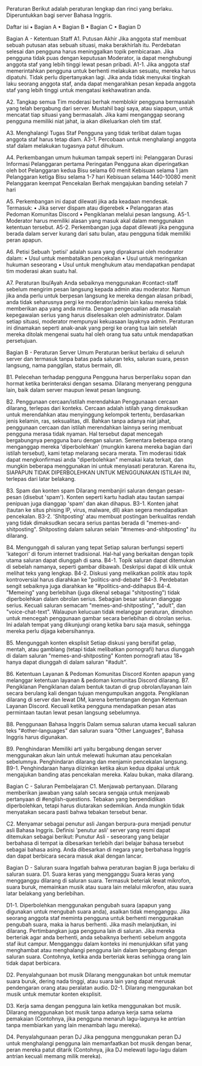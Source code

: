 Peraturan
Berikut adalah peraturan lengkap dan rinci yang berlaku. Diperuntukkan bagi server Bahasa Inggris.

Daftar isi
•	Bagian A
•	Bagian B
•	Bagian C
•	Bagian D

Bagian A - Ketentuan Staff
A1. Putusan Akhir
Jika anggota staf membuat sebuah putusan atas sebuah situasi, maka berakhirlah itu. Perdebatan selesai dan pengguna harus meninggalkan topik pembicaraan. Jika pengguna tidak puas dengan keputusan Moderator, ia dapat menghubungi anggota staf yang lebih tinggi lewat pesan pribadi.
A1-1. Jika anggota staf memerintahkan pengguna untuk berhenti melakukan sesuatu, mereka harus dipatuhi.
Tidak perlu dipertanyakan lagi. Jika anda tidak menyukai tingkah laku seorang anggota staf, anda dapat mengarahkan pesan kepada anggota staf yang lebih tinggi untuk mengatasi kekhawatiran anda.

A2. Tangkap semua
Tim moderasi berhak memblokir pengguna bermasalah yang telah bergabung dari server. Mustahil bagi saya, atau siapapun, untuk mencatat tiap situasi yang bermasalah. Jika kami menganggap seorang pengguna memiliki niat jahat, ia akan dikeluarkan oleh tim staf.

A3. Menghalangi Tugas Staf
Pengguna yang tidak terlibat dalam tugas anggota staf harus tetap diam.
A3-1. Percobaan untuk menghalangi anggota staf dalam melakukan tugasnya patut dihukum.

A4. Perkembangan umum hukuman tampak seperti ini:
Pelanggaran	Durasi	Informasi
Pelanggaran pertama	Peringatan	Pengguna akan diperingatkan oleh bot
Pelanggaran kedua	Bisu selama 60 menit	Kebisuan selama 1 jam
Pelanggaran ketiga	Bisu selama 1-7 hari	Kebisuan selama 1440-10080 menit
Pelanggaran keempat	Pencekalan	Berhak mengajukan banding setelah 7 hari


A5. Perkembangan ini dapat dilewati jika ada keadaan mendesak. Termasuk:
• Jika server dispam atau digerebek
• Pelanggaran atas Pedoman Komunitas Discord
• Pengiklanan melalui pesan langsung.
A5-1. Moderator harus memiliki alasan yang masuk akal dalam menggunakan ketentuan tersebut.
A5-2. Perkembangan juga dapat dilewati jika pengguna berada dalam server kurang dari satu bulan, atau pengguna tidak memiliki peran apapun.


A6. Petisi
Sebuah 'petisi' adalah suara yang diprakarsai oleh moderator dalam:
• Usul untuk membatalkan pencekalan
• Usul untuk meringankan hukuman seseorang
• Usul untuk menghukum atau mendapatkan pendapat tim moderasi akan suatu hal.

A7. Peraturan Ibu/Ayah
Anda sebaiknya menggunakan #contact-staff sebelum mengirim pesan langsung kepada admin atau moderator. Namun jika anda perlu untuk berpesan langsung ke mereka dengan alasan pribadi, anda tidak seharusnya pergi ke moderator/admin lain kalau mereka tidak memberikan apa yang anda minta. Dengan pengecualian ada masalah kepegawaian serius yang harus diselesaikan oleh administrator. Dalam setiap situasi, moderator mempunyai kekuasaan layaknya admin.
Peraturan ini dinamakan seperti anak-anak yang pergi ke orang tua lain setelah mereka ditolak mengenai suatu hal oleh orang tua satu untuk mendapatkan persetujuan.

Bagian B - Peraturan Server Umum
Peraturan berikut berlaku di seluruh server dan termasuk tanpa batas pada saluran teks, saluran suara, pessn langsung, nama panggilan, status bermain, dll.

B1. Pelecehan terhadap pengguna
Pengguna harus berperilaku sopan dan hormat ketika berinteraksi dengan sesama. Dilarang menyerang pengguna lain, baik dalam server maupun lewat pesan langsung.

B2. Penggunaan cercaan/istilah merendahkan
Penggunaaan cercaan dilarang, terlepas dari konteks. Cercaan adalah istilah yang dimaksudkan untuk merendahkan atau menyinggung kelompok tertentu, berdasarkan jenis kelamin, ras, seksualitas, dll.
Bahkan tanpa adanya niat jahat, penggunaan cercaan dan istilah merendahkan lainnya sering membuat pengguna merasa tidak nyaman. Hal tersebut dapat mencegah bergabungnya pengguna baru dengan saluran.
Sementara beberapa orang menganggap mereka 'diperbolehkan' (mungkin karena mereka bagian dari istilah tersebut), kami tetap melarang secara merata. 
Tim moderasi tidak dapat mengkonfirmasi anda "diperbolehkan" memakai kata terkait, dan mungkin beberapa menggunakan ini untuk menyiasati peraturan. Karena itu, SIAPAPUN TIDAK DIPERBOLEHKAN UNTUK MENGGUNAKAN ISTILAH INI, terlepas dari latar belakang.

B3. Spam dan konten spam 
Dilarang membanjiri saluran dengan pesan-pesan (disebut 'spam'). Konten seperti kartu hadiah atau tautan sampai penipuan juga dianggap 'spam' dan akan dihapus. 
B3-1. Konten jahat (tautan ke situs phising IP, virus, malware, dll) akan segera mendapatkan pencekalan.
B3-2. 'Shitposting' atau membuat postingan berkualitas rendah yang tidak dimaksudkan secara serius pantas berada di "memes-and-shitposting". Shitposting dalam saluran selain "#memes-and-shitposting" itu dilarang.

B4. Mengunggah di saluran yang tepat
Setiap saluran berfungsi seperti 'kategori' di forum internet tradisional. Hal-hal yang berkaitan dengan topik utama saluran dapat diunggah di sana.
B4-1. Topik saluran dapat ditemukan di sebelah namanya, seperti gambar dibawah. Deskripsi dapat di klik untuk melihat teks yang lengkap. 
B4-2. Diskusi yang melikatkan politik atau topik kontroversial harus diarahkan ke "politics-and-debate"
B4-3. Perdebatan sengit sebaiknya juga diarahkan ke "#politics-and-ddihapus
B4-4. "Memeing" yang berlebihan (juga dikenal sebagai "shitposting") tidak diperbolehkan dalam obrolan serius. Sebagian besar saluran dianggap serius. Kecuali saluran semacam "memes-and-shitposting", "adult", dan "voice-chat-text". Walaupun kelucuan tidak melanggar peraturan, dimohon untuk mencegah penggunaan gambar secara berlebihan di obrolan serius. Ini adalah tempat yang dikunjungi orang ketika baru saja masuk, sehingga mereka perlu dijaga kebersihannya.

B5. Mengunggah konten eksplisit
Setiap diskusi yang bersifat gelap, mentah, atau gamblang (tetapi tidak melibatkan pornografi) harus diunggah di dalam saluran "memes-and-shitposting"
Konten pornografi atau 18+ hanya dapat diunggah di dalam saluran "#adult".

B6. Ketentuan Layanan & Pedoman Komunitas Discord
Konten apapun yang melanggar ketentuan layanan & pedoman komunitas Discord dilarang.
B7. Pengiklanan
Pengiklanan dalam bentuk tautan di grup obrolan/layanan lain secara berulang kali dengan tujuan mengumpulkan anggota. Pengiklanan dilarang di server dan lewat DM, karena bertentangan dengan Ketentuan Layanan Discord. Kecuali ketika pengguna mendapatkan pesan atas permintaan tautan lewat pesan langsung sebelumnya.

B8. Penggunaan Bahasa Inggris
Dalam semua saluran utama kecuali saluran teks "#other-languages" dan saluran suara "Other Languages", Bahasa Inggris harus digunakan.

B9. Penghindaran
Memiliki arti yaitu bergabung dengan server menggunakan akun lain untuk melewati hukuman atau pencekalan sebelumnya. Penghindaran dilarang dan 
menjamin pencekalan langsung.
B9-1. Penghindaraan hanya diizinkan ketika akun kedua dipakai untuk mengajukan banding atas pencekalan mereka. Kalau bukan, maka dilarang.

Bagian C - Saluran Pembelajaran
C1. Menjawab pertanyaan.
Dilarang memberikan jawaban yang salah secara sengaja untuk menjawab pertanyaan di #english-questions. Tebakan yang berpendidikan diperbolehkan, tetapi harus diutarakan sedemikian. Anda mungkin tidak menyatakan secara pasti bahwa tebakan tersebut benar.

C2. Menyamar sebagai penutur asli
Jangan berpura-pura menjadi penutur asli Bahasa Inggris. Definisi 'penutur asli' server yang resmi dapat ditemukan sebagai berikut:
Punutur Asli - seseorang yang belajar berbahasa di tempat ia dibesarkan terlebih dari belajar bahasa tersebut sebagai bahasa asing.
Anda dibesarkan di negara yang berbahasa Inggris dan dapat berbicara secara masuk akal dengan lancar.

Bagian D - Saluran suara
Ingatlah bahwa peraturan bagian B juga berlaku di saluran suara.
D1. Suara keras yang mengganggu
Suara keras yang mengganggu dilarang di saluran suara. Termasuk beteriak lewat mikrofon, suara buruk, memainkan musik atau suara lain melalui mikrofon, atau suara latar belakang yang berlebihan.

D1-1. Diperbolehkan menggunakan pengubah suara (apapun yang digunakan untuk mengubah suara anda), asalkan tidak mengganggu. Jika seorang anggota staf meminta pengguna untuk berhenti menggunakan pengubah suara, maka ia harus berhenti. Jika masih melanjutkan, ini dilarang.
Pertimbangkan juga pengguna lain di saluran. Jika mereka berteriak agar anda berhenti, anda sebaiknya berhenti sebelum anggota staf ikut campur.
Mengganggu dalam konteks ini menunjukkan sifat yang menghambat atau menghalangi pengguna lain dalam bergabung dengan saluran suara. Contohnya, ketika anda berteriak keras sehingga orang lain tidak dapat berbicara.

D2. Penyalahgunaan bot musik
Dilarang menggunakan bot untuk memutar suara buruk, dering nada tinggi, atau suara lain yang dapat merusak pendengaran orang atau peralatan audio.
D2-1. Dilarang menggunakan bot musik untuk memutar konten eksplisit.

D3. Kerja sama dengan pengguna lain ketika menggunakan bot musik.
Dilarang menggunakan bot musik tanpa adanya kerja sama selama pemakaian (Contohnya, jika pengguna menaruh lagu-lagunya ke antrian tanpa membiarkan yang lain menambah lagu mereka).

D4. Penyalahgunaan peran DJ
Jika pengguna menggunakan peran DJ untuk menghalangi pengguna lain memanfaatkan bot musik dengan benar, peran mereka patut ditarik (Contohnya, jika DJ melewati lagu-lagu dalam antrian kecuali memang milik mereka).


